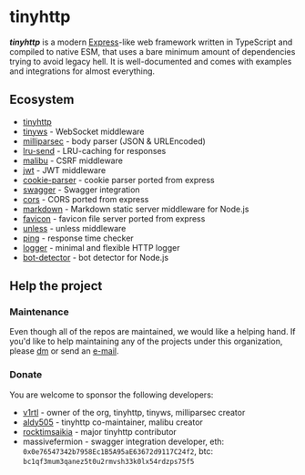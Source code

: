 # tinyhttp

_**tinyhttp**_ is a modern [Express](https://expressjs.com/)-like web framework written in TypeScript and compiled to native ESM, that uses a bare minimum amount of dependencies trying to avoid legacy hell. It is well-documented and comes with examples and integrations for almost everything.

## Ecosystem

- [tinyhttp](https://github.com/tinyhttp/tinyhttp)
- [tinyws](https://github.com/tinyhttp/tinyws) - WebSocket middleware
- [milliparsec](https://github.com/tinyhttp/milliparsec) - body parser (JSON & URLEncoded)
- [lru-send](https://github.com/tinyhttp/lru-send) - LRU-caching for responses
- [malibu](https://github.com/tinyhttp/malibu) - CSRF middleware
- [jwt](https://github.com/tinyhttp/jwt) - JWT middleware
- [cookie-parser](https://github.com/tinyhttp/cookie-parser) - cookie parser ported from express
- [swagger](https://github.com/tinyhttp/swagger) - Swagger integration
- [cors](https://github.com/tinyhttp/cors) - CORS ported from express
- [markdown](https://github.com/tinyhttp/markdown) - Markdown static server middleware for Node.js
- [favicon](https://github.com/tinyhttp/favicon) - favicon file server ported from express
- [unless](https://github.com/tinyhttp/unless) - unless middleware
- [ping](https://github.com/tinyhttp/ping) - response time checker
- [logger](https://github.com/tinyhttp/logger) - minimal and flexible HTTP logger
- [bot-detector](https://github.com/tinyhttp/bot-detector) - bot detector for Node.js

## Help the project

### Maintenance

Even though all of the repos are maintained, we would like a helping hand. If you'd like to help maintaining any of the projects under this organization, please [dm](https://t.me/v_1rtl) or send an [e-mail](mailto:v1rtl@proton.me).

### Donate

You are welcome to sponsor the following developers:

- [v1rtl](https://v1rtl.site/support) - owner of the org, tinyhttp, tinyws, milliparsec creator
- [aldy505](https://github.com/sponsors/aldy505) - tinyhttp co-maintainer, malibu creator
- [rocktimsaikia](https://github.com/sponsors/rocktimsaikia) - major tinyhttp contributor
- massivefermion - swagger integration developer, eth: `0x0e76547342b7958Ec1B5A95aE63672d9117C24f2`, btc: `bc1qf3mum3qanez5t0u2rmvsh33k0lx54rdzps75f5`
